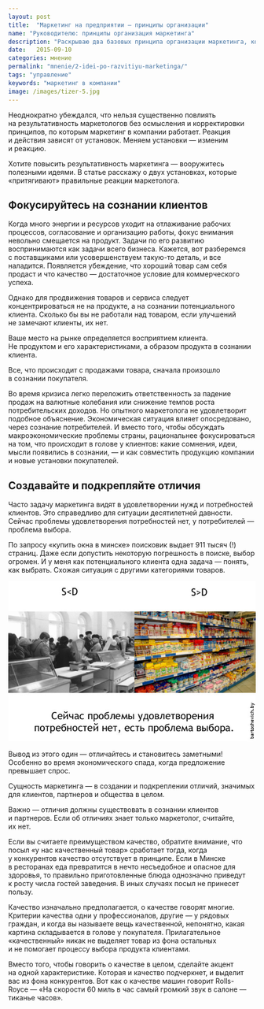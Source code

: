 ```yaml
---
layout: post
title:  "Маркетинг на предприятии — принципы организации"
name: "Руководителю: принципы организация маркетинга"
description: "Раскрываю два базовых принципа организации маркетинга, которые полезно понимать руководителю компании."
date:   2015-09-10
categories: мнение
permalink: "mnenie/2-idei-po-razvitiyu-marketinga/"
tags: "управление"
keywords: "маркетинг в компании"
image: /images/tizer-5.jpg
---
```


<p>Неоднократно убеждался, что нельзя существенно повлиять на&nbsp;результативность маркетологов без осмысления и&nbsp;корректировки принципов, по&nbsp;которым маркетинг в&nbsp;компании работает. Реакция и&nbsp;действия зависят от&nbsp;установок. Меняем установки&nbsp;— изменим и&nbsp;реакцию.</p>
<p>Хотите повысить результативность маркетинга&nbsp;— вооружитесь полезными идеями. В&nbsp;статье расскажу о&nbsp;двух установках, которые «притягивают» правильные реакции маркетолога.</p> <!--more-->

<h2>Фокусируйтесь на&nbsp;сознании клиентов</h2>
<p>Когда много энергии и&nbsp;ресурсов уходит на&nbsp;отлаживание рабочих процессов, согласование и&nbsp;организацию работы, фокус внимания невольно смещается на&nbsp;продукт. Задачи по&nbsp;его развитию воспринимаются как задачи всего бизнеса. Кажется, вот разберемся с&nbsp;поставщиками или усовершенствуем такую-то деталь, и&nbsp;все наладится. Появляется убеждение, что хороший товар сам себя продаст и&nbsp;что качество&nbsp;— достаточное условие для коммерческого успеха.</p>
<p>Однако для продвижения товаров и&nbsp;сервиса следует концентрироваться не&nbsp;на&nbsp;продукте, а&nbsp;на&nbsp;сознании потенциального клиента. Сколько&nbsp;бы вы&nbsp;не&nbsp;работали над товаром, если улучшений не&nbsp;замечают клиенты, их&nbsp;нет.</p>
<p>Ваше место на&nbsp;рынке определяется восприятием клиента. Не&nbsp;продуктом и&nbsp;его характеристиками, а&nbsp;образом продукта в&nbsp;сознании клиента. </p>
  
  <div class="hip">Все, что происходит с&nbsp;продажами товара, сначала произошло в&nbsp;сознании покупателя.</div>
<p>Во&nbsp;время кризиса легко переложить ответственность за&nbsp;падение продаж на&nbsp;валютные колебания или снижение темпов роста потребительских доходов. Но&nbsp;опытного маркетолога не&nbsp;удовлетворит подобное объяснение. Экономическая ситуация влияет опосредовано, через сознание потребителей. И&nbsp;вместо того, чтобы обсуждать макроэкономические проблемы страны, рациональнее фокусироваться на&nbsp;том, что происходит в&nbsp;голове у&nbsp;клиентов: какие сомнения, идеи, мысли появились в&nbsp;сознании,&nbsp;— и&nbsp;как совместить продукцию компании и&nbsp;новые установки покупателей.</p>
<h2>Создавайте и&nbsp;подкрепляйте отличия</h2>
<p>Часто задачу маркетинга видят в&nbsp;удовлетворении нужд и&nbsp;потребностей клиентов. Это справедливо для ситуации десятилетней давности. Сейчас проблемы удовлетворения потребностей нет, у&nbsp;потребителей&nbsp;— проблема выбора.</p>
<p>По&nbsp;запросу «купить окна в&nbsp;минске» поисковик выдает 911 тысяч (!) страниц. Даже если допустить некоторую погрешность в&nbsp;поиске, выбор огромен. И&nbsp;у&nbsp;меня как потенциального клиента одна задача&nbsp;— понять, как выбрать. Схожая ситуация с&nbsp;другими категориями товаров.</p>

![значимость отличий в маркетинге](/images/otlichie.jpg)

<p>Вывод из&nbsp;этого один&nbsp;— отличайтесь и&nbsp;становитесь заметными! Особенно во&nbsp;время экономического спада, когда предложение превышает спрос.</p>
<div class="hip">Сущность маркетинга&nbsp;— в&nbsp;создании и&nbsp;подкреплении отличий, значимых для клиентов, партнеров и&nbsp;общества в&nbsp;целом.</div>
<p>Важно&nbsp;— отличия должны существовать в&nbsp;сознании клиентов и&nbsp;партнеров. Если об&nbsp;отличиях знает только маркетолог, считайте, их&nbsp;нет.</p>
<p>Если вы&nbsp;считаете преимуществом качество, обратите внимание, что посыл «у&nbsp;нас качественный товар» сработает тогда, когда у&nbsp;конкурентов качество отсутствует в&nbsp;принципе. Если в&nbsp;Минске в&nbsp;ресторанах еда превратится в&nbsp;нечто несъедобное и&nbsp;опасное для здоровья, то&nbsp;правильно приготовленные блюда однозначно приведут к&nbsp;росту числа гостей заведения. В&nbsp;иных случаях посыл не&nbsp;принесет пользу.</p>
<p>Качество изначально предполагается, о&nbsp;качестве говорят многие. Критерии качества одни у&nbsp;профессионалов, другие&nbsp;— у&nbsp;рядовых граждан, и&nbsp;когда вы&nbsp;называете вещь качественной, непонятно, какая картина складывается в&nbsp;голове у&nbsp;покупателя. Прилагательное «качественный» никак не&nbsp;выделяет товар из&nbsp;фона остальных и&nbsp;не&nbsp;помогает процессу выбора продукта клиентами.</p>
<p>Вместо того, чтобы говорить о&nbsp;качестве в&nbsp;целом, сделайте акцент на&nbsp;одной характеристике. Которая и&nbsp;качество подчеркнет, и&nbsp;выделит вас из&nbsp;фона конкурентов. Вот как о&nbsp;качестве машин говорит Rolls-Royce&nbsp;— «На&nbsp;скорости 60&nbsp;миль в&nbsp;час самый громкий звук в&nbsp;салоне&nbsp;— тиканье часов».</p>